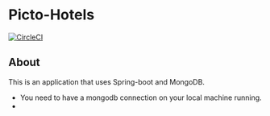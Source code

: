 # Picto-Hotels

[![CircleCI](https://circleci.com/gh/Artemas-Muzanenhamo/picto-hotels/tree/develop.svg?style=svg)](https://circleci.com/gh/Artemas-Muzanenhamo/picto-hotels/tree/develop)

## About
This is an application that uses Spring-boot and MongoDB.

* You need to have a mongodb connection on your local machine running.
* 
